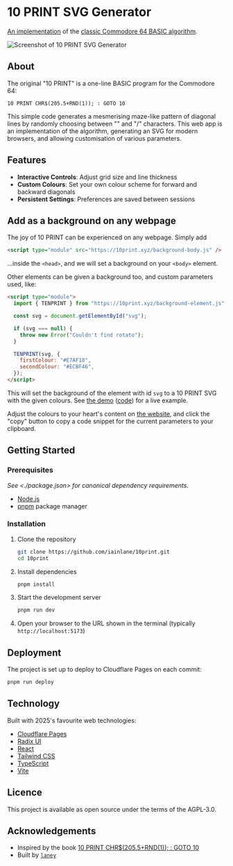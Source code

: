 # 10 PRINT SVG Generator

[An implementation][10print] of the [classic Commodore 64 BASIC
algorithm][10print-original].

![Screenshot of 10 PRINT SVG Generator](./screencast.gif)

[10print]: https://10print.xyz/
[10print-original]: https://10print.org/

## About

The original "10 PRINT" is a one-line BASIC program for the Commodore 64:

```basic
10 PRINT CHR$(205.5+RND(1)); : GOTO 10
```

This simple code generates a mesmerising maze-like pattern of diagonal lines by
randomly choosing between "\" and "/" characters. This web app is an
implementation of the algorithm, generating an SVG for modern browsers, and
allowing customisation of various parameters.

## Features

- **Interactive Controls**: Adjust grid size and line thickness
- **Custom Colours**: Set your own colour scheme for forward and backward diagonals
- **Persistent Settings**: Preferences are saved between sessions

## Add as a background on any webpage

The joy of 10 PRINT can be experienced on any webpage. Simply add

```html
<script type="module" src="https://10print.xyz/background-body.js" />
```

...inside the `<head>`, and we will set a background on your `<body>` element.

Other elements can be given a background too, and custom parameters used, like:

```html
<script type="module">
  import { TENPRINT } from "https://10print.xyz/background-element.js";

  const svg = document.getElementById("svg");

  if (svg === null) {
    throw new Error("Couldn't find rotato");
  }

  TENPRINT(svg, {
    firstColour: "#E7AF18",
    secondColour: "#ECBF46",
  });
</script>
```

This will set the background of the element with id `svg` to a 10 PRINT SVG with
the given colours. See [the demo] ([code]) for a live example.

Adjust the colours to your heart's content on [the website][10print], and
click the "copy" button to copy a code snippet for the current parameters to
your clipboard.

[code]: ./demo.html
[the demo]: https://10print.xyz/demo

## Getting Started

### Prerequisites

_See <./package.json> for canonical dependency requirements._

- [Node.js]
- [pnpm][pnpm] package manager

[Node.js]: https://nodejs.org/
[pnpm]: https://pnpm.io/

### Installation

1. Clone the repository

   ```bash
   git clone https://github.com/iainlane/10print.git
   cd 10print
   ```

2. Install dependencies

   ```bash
   pnpm install
   ```

3. Start the development server

   ```bash
   pnpm run dev
   ```

4. Open your browser to the URL shown in the terminal (typically `http://localhost:5173`)

## Deployment

The project is set up to deploy to Cloudflare Pages on each commit:

```bash
pnpm run deploy
```

## Technology

Built with 2025's favourite web technologies:

- [Cloudflare Pages]
- [Radix UI]
- [React]
- [Tailwind CSS]
- [TypeScript]
- [Vite]

[Cloudflare Pages]: https://pages.cloudflare.com/
[Radix UI]: https://www.radix-ui.com/
[React]: https://react.dev/
[Tailwind CSS]: https://tailwindcss.com/
[TypeScript]: https://www.typescriptlang.org/
[Vite]: https://vitejs.dev/

## Licence

This project is available as open source under the terms of the AGPL-3.0.

## Acknowledgements

- Inspired by the book [10 PRINT CHR$(205.5+RND(1)); : GOTO 10][10print-original]
- Built by [`laney`]

[`laney`]: https://orangesquash.org.uk/~laney
